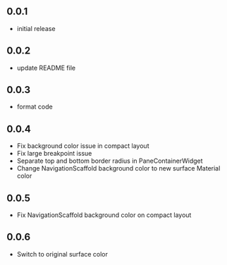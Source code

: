 ## 0.0.1

* initial release

## 0.0.2

* update README file

## 0.0.3

* format code

## 0.0.4

* Fix background color issue in compact layout
* Fix large breakpoint issue
* Separate top and bottom border radius in PaneContainerWidget
* Change NavigationScaffold background color to new surface Material color

## 0.0.5

*  Fix NavigationScaffold background color on compact layout

## 0.0.6

* Switch to original surface color